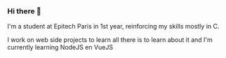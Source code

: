 ### Hi there 👋

I'm a student at Epitech Paris in 1st year, reinforcing my skills mostly in C.

I work on web side projects to learn all there is to learn about it and I'm currently learning NodeJS en VueJS

<!--
**Multyp/Multyp** is a ✨ _special_ ✨ repository because its `README.md` (this file) appears on your GitHub profile.

Here are some ideas to get you started:

- 🔭 I’m currently working on ...
- 🌱 I’m currently learning ...
- 👯 I’m looking to collaborate on ...
- 🤔 I’m looking for help with ...
- 💬 Ask me about ...
- 📫 How to reach me: ...
- 😄 Pronouns: ...
- ⚡ Fun fact: ...
-->
